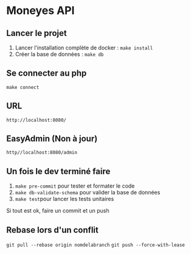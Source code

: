 # Moneyes API 
## Lancer le projet
1. Lancer l'installation complète de docker :
`make install`
2. Créer la base de données : 
`make db`
## Se connecter au php
``make connect``
## URL
``http://localhost:8080/``
## EasyAdmin (Non à jour)
``http//localhost:8080/admin``
## Un fois le dev terminé faire
1. `make pre-commit` pour tester et formater le code
2. `make db-validate-schema` pour valider la base de données
3. `make test`pour lancer les tests unitaires

Si tout est ok, faire un commit et un push
## Rebase lors d'un conflit
``git pull --rebase origin nomdelabranch``
``git push --force-with-lease``
